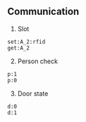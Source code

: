 ## Communication

1. Slot

```
set:A_2:rfid
get:A_2
```

2. Person check

```
p:1
p:0
```

3. Door state

```
d:0
d:1
```

